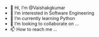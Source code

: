 - 👋 Hi, I’m @Vaishakgkumar
- 👀 I’m interested in Software Engineering
- 🌱 I’m currently learning Python
- 💞️ I’m looking to collaborate on ...
- 📫 How to reach me ...

<!---
Vaishakgkumar/Vaishakgkumar is a ✨ special ✨ repository because its `README.md` (this file) appears on your GitHub profile.
You can click the Preview link to take a look at your changes.
--->
